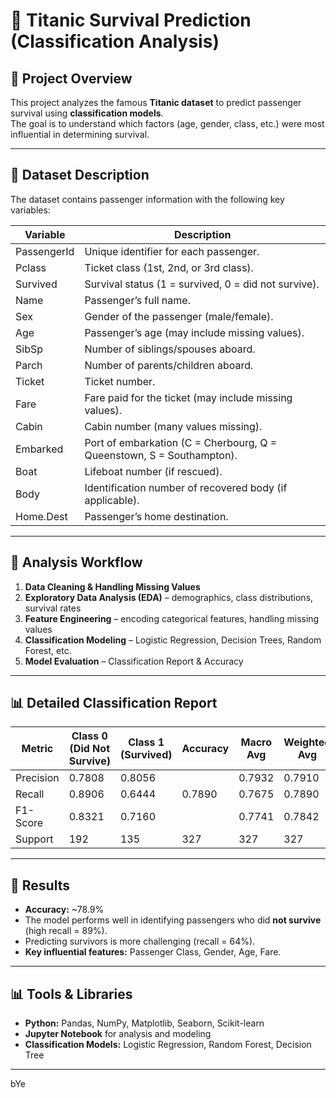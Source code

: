 # 🚢 Titanic Survival Prediction (Classification Analysis)

## 📌 Project Overview
This project analyzes the famous **Titanic dataset** to predict passenger survival using **classification models**.  
The goal is to understand which factors (age, gender, class, etc.) were most influential in determining survival.  

---

## 📂 Dataset Description
The dataset contains passenger information with the following key variables:

| Variable     | Description                                                                 |
|--------------|-----------------------------------------------------------------------------|
| PassengerId  | Unique identifier for each passenger.                                       |
| Pclass       | Ticket class (1st, 2nd, or 3rd class).                                      |
| Survived     | Survival status (1 = survived, 0 = did not survive).                        |
| Name         | Passenger’s full name.                                                      |
| Sex          | Gender of the passenger (male/female).                                      |
| Age          | Passenger’s age (may include missing values).                               |
| SibSp        | Number of siblings/spouses aboard.                                          |
| Parch        | Number of parents/children aboard.                                          |
| Ticket       | Ticket number.                                                              |
| Fare         | Fare paid for the ticket (may include missing values).                      |
| Cabin        | Cabin number (many values missing).                                         |
| Embarked     | Port of embarkation (C = Cherbourg, Q = Queenstown, S = Southampton).       |
| Boat         | Lifeboat number (if rescued).                                               |
| Body         | Identification number of recovered body (if applicable).                    |
| Home.Dest    | Passenger’s home destination.                                               |

---

## 🔎 Analysis Workflow
1. **Data Cleaning & Handling Missing Values**  
2. **Exploratory Data Analysis (EDA)** – demographics, class distributions, survival rates  
3. **Feature Engineering** – encoding categorical features, handling missing values  
4. **Classification Modeling** – Logistic Regression, Decision Trees, Random Forest, etc.  
5. **Model Evaluation** – Classification Report & Accuracy  

---

## 📊 Detailed Classification Report
| Metric          | Class 0 (Did Not Survive) | Class 1 (Survived) | Accuracy | Macro Avg | Weighted Avg |
|-----------------|----------------------------|---------------------|----------|-----------|--------------|
| Precision       | 0.7808                     | 0.8056              |          | 0.7932    | 0.7910       |
| Recall          | 0.8906                     | 0.6444              | 0.7890   | 0.7675    | 0.7890       |
| F1-Score        | 0.8321                     | 0.7160              |          | 0.7741    | 0.7842       |
| Support         | 192                        | 135                 | 327      | 327       | 327          |

---

## 🚀 Results
- **Accuracy:** ~78.9%  
- The model performs well in identifying passengers who did **not survive** (high recall = 89%).  
- Predicting survivors is more challenging (recall = 64%).  
- **Key influential features:** Passenger Class, Gender, Age, Fare.  

---

## 📊 Tools & Libraries
- **Python:** Pandas, NumPy, Matplotlib, Seaborn, Scikit-learn  
- **Jupyter Notebook** for analysis and modeling  
- **Classification Models:** Logistic Regression, Random Forest, Decision Tree  

---
bYe
